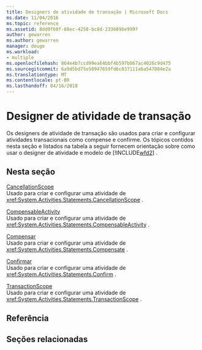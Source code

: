 ```yaml
---
title: Designers de atividade de transação | Microsoft Docs
ms.date: 11/04/2016
ms.topic: reference
ms.assetid: 8dd0f60f-88ec-4258-bc8d-233689be9997
author: gewarren
ms.author: gewarren
manager: douge
ms.workload:
- multiple
ms.openlocfilehash: 864e4b7ccd99ea64bbf4b597b067ac4026c9d475
ms.sourcegitcommit: 6a9d5bd75e50947659fd6c837111a6a547884e2a
ms.translationtype: MT
ms.contentlocale: pt-BR
ms.lasthandoff: 04/16/2018
---
```

# <a name="transaction-activity-designers"></a>Designer de atividade de transação
Os designers de atividade de transação são usados para criar e configurar atividades transacionais como compense e confirme. Os tópicos contidos nesta seção e listados na tabela a seguir fornecem orientação sobre como usar o designer de atividade e modelo de [!INCLUDE[wfd2](../workflow-designer/includes/wfd2_md.md)] .  
  
## <a name="in-this-section"></a>Nesta seção  
 [CancellationScope](../workflow-designer/cancellationscope-activity-designer.md)  
 Usado para criar e configurar uma atividade de <xref:System.Activities.Statements.CancellationScope> .  
  
 [CompensableActivity](../workflow-designer/compensableactivity-activity-designer.md)  
 Usado para criar e configurar uma atividade de <xref:System.Activities.Statements.CompensableActivity> .  
  
 [Compensar](../workflow-designer/compensate-activity-designer.md)  
 Usado para criar e configurar uma atividade de <xref:System.Activities.Statements.Compensate> .  
  
 [Confirmar](../workflow-designer/confirm-activity-designer.md)  
 Usado para criar e configurar uma atividade de <xref:System.Activities.Statements.Confirm> .  
  
 [TransactionScope](../workflow-designer/transactionscope-activity-designer.md)  
 Usado para criar e configurar uma atividade de <xref:System.Activities.Statements.TransactionScope> .  
  
## <a name="reference"></a>Referência  
  
## <a name="related-sections"></a>Seções relacionadas